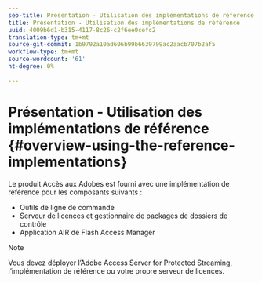 ```yaml
---
seo-title: Présentation - Utilisation des implémentations de référence
title: Présentation - Utilisation des implémentations de référence
uuid: 4009b6d1-b315-4117-8c26-c2f6ee0cefc2
translation-type: tm+mt
source-git-commit: 1b9792a10ad606b99b6639799ac2aacb707b2af5
workflow-type: tm+mt
source-wordcount: '61'
ht-degree: 0%

---
```



# Présentation - Utilisation des implémentations de référence {#overview-using-the-reference-implementations}

Le produit Accès aux Adobes est fourni avec une implémentation de référence pour les composants suivants :

* Outils de ligne de commande
* Serveur de licences et gestionnaire de packages de dossiers de contrôle
* Application AIR de Flash Access Manager

>[!NOTE]
>
>Vous devez déployer l’Adobe Access Server for Protected Streaming, l’implémentation de référence ou votre propre serveur de licences.